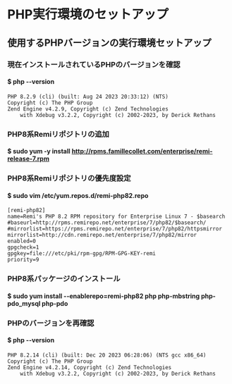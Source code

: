 # PHP実行環境のセットアップ

## 使用するPHPバージョンの実行環境セットアップ

### 現在インストールされているPHPのバージョンを確認
#### $ php --version

    PHP 8.2.9 (cli) (built: Aug 24 2023 20:33:12) (NTS)
    Copyright (c) The PHP Group
    Zend Engine v4.2.9, Copyright (c) Zend Technologies
        with Xdebug v3.2.2, Copyright (c) 2002-2023, by Derick Rethans

### PHP8系Remiリポジトリの追加
#### $ sudo yum -y install http://rpms.famillecollet.com/enterprise/remi-release-7.rpm

### PHP8系Remiリポジトリの優先度設定
#### $ sudo vim /etc/yum.repos.d/remi-php82.repo

    [remi-php82]
    name=Remi's PHP 8.2 RPM repository for Enterprise Linux 7 - $basearch
    #baseurl=http://rpms.remirepo.net/enterprise/7/php82/$basearch/
    #mirrorlist=https://rpms.remirepo.net/enterprise/7/php82/httpsmirror
    mirrorlist=http://cdn.remirepo.net/enterprise/7/php82/mirror
    enabled=0
    gpgcheck=1
    gpgkey=file:///etc/pki/rpm-gpg/RPM-GPG-KEY-remi
    priority=9

### PHP8系パッケージのインストール
#### $ sudo yum install --enablerepo=remi-php82 php php-mbstring php-pdo_mysql php-pdo

### PHPのバージョンを再確認
#### $ php --version

    PHP 8.2.14 (cli) (built: Dec 20 2023 06:28:06) (NTS gcc x86_64)
    Copyright (c) The PHP Group
    Zend Engine v4.2.14, Copyright (c) Zend Technologies
        with Xdebug v3.2.2, Copyright (c) 2002-2023, by Derick Rethans
